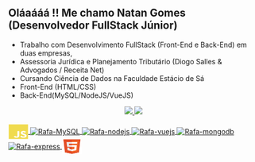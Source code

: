 ## Oláaááá !! Me chamo Natan Gomes (Desenvolvedor FullStack Júnior)
- Trabalho com Desenvolvimento FullStack (Front-End e Back-End) em duas empresas, 
- Assessoria Jurídica e Planejamento Tributário (Diogo Salles & Advogados / Receita Net)
- Cursando Ciência de Dados na Faculdade Estácio de Sá
- Front-End (HTML/CSS)
- Back-End(MySQL/NodeJS/VueJS)

<div align="center">
  <a href="https://github.com/N4t4nG0m3s">
  <img height="180em" src="https://github-readme-stats.vercel.app/api?username=N4t4nG0m3S&show_icons=true&theme=dracula&include_all_commits=true&count_private=true"/>
  <img height="180em" src="https://github-readme-stats.vercel.app/api/top-langs/?username=N4t4nG0m3s&layout=compact&langs_count=7&theme=dracula"/>
</div>
  <div style="display: inline_block"><br>
  <img align="center" alt="Rafa-Js" height="30" width="40" src="https://raw.githubusercontent.com/devicons/devicon/master/icons/javascript/javascript-plain.svg">
  <img align="center" alt="Rafa-MySQL" height="30" width="40" src= "https://cdn.jsdelivr.net/gh/devicons/devicon/icons/mysql/mysql-original.svg" 
       
   <div>    
  <img align="center" alt="Rafa-nodejs" height="30" width="40" src="https://cdn.jsdelivr.net/gh/devicons/devicon/icons/nodejs/nodejs-plain.svg" />
  <img align="center" alt="Rafa-vuejs" height="30" width="40" src="https://cdn.jsdelivr.net/gh/devicons/devicon/icons/vuejs/vuejs-original.svg" />
  <img align="center" alt="Rafa-mongodb" height="30" width="40" src="https://cdn.jsdelivr.net/gh/devicons/devicon/icons/mongodb/mongodb-plain-wordmark.svg" />
  <img align="center" alt="Rafa-express" height="30" width="40" src="https://cdn.jsdelivr.net/gh/devicons/devicon/icons/express/express-original.svg" />
  <img align="center" alt="Rafa-HTML" height="30" width="40" src="https://raw.githubusercontent.com/devicons/devicon/master/icons/html5/html5-original.svg">
 

<div>

  
 

